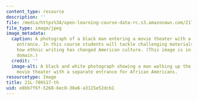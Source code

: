 ```yaml
---
content_type: resource
description: ''
file: /media/https%3A/open-learning-course-data-rc.s3.amazonaws.com/21l-709-ethnic-literature-in-america-spring-2017/e8bb7f6f52686ec030a6a3115e52dcb1_21L-709S17-th.jpg
file_type: image/jpeg
image_metadata:
  caption: A photograph of a black man entering a movie theater with a segregated
    entrance. In this course students will tackle challenging materials to explore
    how ethnic writing has changed American culture. (This image is in the public
    domain.)
  credit: ''
  image-alt: A black and white photograph showing a man walking up the steps to a
    movie theater with a separate entrance for African Americans.
resourcetype: Image
title: 21L-709S17-th
uid: e8bb7f6f-5268-6ec0-30a6-a3115e52dcb1
---
```

